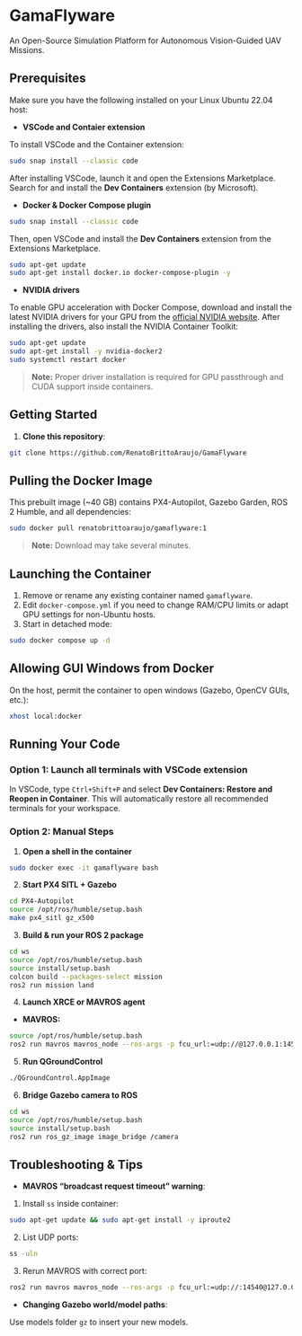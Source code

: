 #  GamaFlyware

An Open-Source Simulation Platform for Autonomous Vision-Guided UAV Missions.

## Prerequisites

Make sure you have the following installed on your Linux Ubuntu 22.04 host:

* **VSCode and Contaier extension**

To install VSCode and the Container extension:

```bash
sudo snap install --classic code
```

After installing VSCode, launch it and open the Extensions Marketplace. Search for and install the **Dev Containers** extension (by Microsoft).

* **Docker & Docker Compose plugin**

```bash
sudo snap install --classic code
```

Then, open VSCode and install the **Dev Containers** extension from the Extensions Marketplace.

```bash
sudo apt-get update
sudo apt-get install docker.io docker-compose-plugin -y
```

* **NVIDIA drivers**

To enable GPU acceleration with Docker Compose, download and install the latest NVIDIA drivers for your GPU from the [official NVIDIA website](https://www.nvidia.com/Download/index.aspx). After installing the drivers, also install the NVIDIA Container Toolkit:

```bash
sudo apt-get update
sudo apt-get install -y nvidia-docker2
sudo systemctl restart docker
```

> **Note:** Proper driver installation is required for GPU passthrough and CUDA support inside containers.

## Getting Started

1. **Clone this repository**:

```bash
git clone https://github.com/RenatoBrittoAraujo/GamaFlyware
```

## Pulling the Docker Image

This prebuilt image (\~40 GB) contains PX4-Autopilot, Gazebo Garden, ROS 2 Humble, and all dependencies:

```bash
sudo docker pull renatobrittoaraujo/gamaflyware:1
```

> **Note:** Download may take several minutes.

## Launching the Container

1. Remove or rename any existing container named `gamaflyware`.
2. Edit `docker-compose.yml` if you need to change RAM/CPU limits or adapt GPU settings for non-Ubuntu hosts.
3. Start in detached mode:

```bash
sudo docker compose up -d
```

## Allowing GUI Windows from Docker

On the host, permit the container to open windows (Gazebo, OpenCV GUIs, etc.):

```bash
xhost local:docker
```

## Running Your Code

### Option 1: Launch all terminals with VSCode extension

In VSCode, type `Ctrl+Shift+P` and select **Dev Containers: Restore and Reopen in Container**. This will automatically restore all recommended terminals for your workspace.

### Option 2: Manual Steps

1. **Open a shell in the container**

```bash
sudo docker exec -it gamaflyware bash
```
2. **Start PX4 SITL + Gazebo**

```bash
cd PX4-Autopilot
source /opt/ros/humble/setup.bash
make px4_sitl gz_x500
```
3. **Build & run your ROS 2 package**

```bash
cd ws
source /opt/ros/humble/setup.bash
source install/setup.bash
colcon build --packages-select mission
ros2 run mission land
```
4. **Launch XRCE or MAVROS agent**

* **MAVROS:**

```bash
source /opt/ros/humble/setup.bash
ros2 run mavros mavros_node --ros-args -p fcu_url:=udp://@127.0.0.1:14545
```
5. **Run QGroundControl**

```bash
./QGroundControl.AppImage
```
6. **Bridge Gazebo camera to ROS**

```bash
cd ws
source /opt/ros/humble/setup.bash
source install/setup.bash
ros2 run ros_gz_image image_bridge /camera
```

## Troubleshooting & Tips

* **MAVROS “broadcast request timeout” warning**:

1. Install `ss` inside container:

```bash
sudo apt-get update && sudo apt-get install -y iproute2
```
2. List UDP ports:

```bash
ss -uln
```
3. Rerun MAVROS with correct port:

```bash
ros2 run mavros mavros_node --ros-args -p fcu_url:=udp://:14540@127.0.0.1:<YOUR_PORT>
```

* **Changing Gazebo world/model paths**:

Use models folder `gz` to insert your new models.